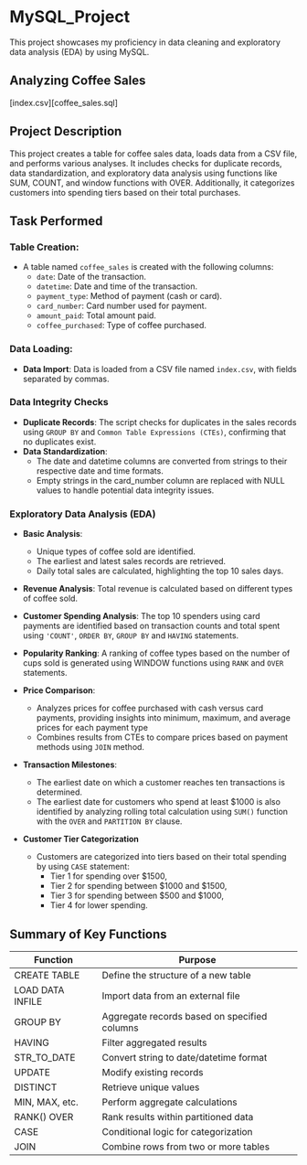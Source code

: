 # MySQL_Project
This project showcases my proficiency in data cleaning and exploratory data analysis (EDA) by using MySQL.

## Analyzing Coffee Sales
[index.csv][coffee_sales.sql]
## Project Description
This project creates a table for coffee sales data, loads data from a CSV file, and performs various analyses. It includes checks for duplicate records, data standardization, and exploratory data analysis using functions like SUM, COUNT, and window functions with OVER. Additionally, it categorizes customers into spending tiers based on their total purchases.

## Task Performed
### Table Creation: 
  - A table named `coffee_sales` is created with the following columns:
    - `date`: Date of the transaction.
    - `datetime`: Date and time of the transaction.
    - `payment_type`: Method of payment (cash or card).
    - `card_number`: Card number used for payment.
    - `amount_paid`: Total amount paid.
    - `coffee_purchased`: Type of coffee purchased.

### Data Loading: 
  - **Data Import**: Data is loaded from a CSV file named `index.csv`, with fields separated by commas.

### Data Integrity Checks
  - **Duplicate Records**: The script checks for duplicates in the sales records using `GROUP BY` and `Common Table Expressions (CTEs)`, confirming that no duplicates exist.
  - **Data Standardization**:
    - The date and datetime columns are converted from strings to their respective         date and time formats.
    - Empty strings in the card_number column are replaced with NULL values to             handle potential data integrity issues.

### Exploratory Data Analysis (EDA)
  - **Basic Analysis**:
    - Unique types of coffee sold are identified.
    - The earliest and latest sales records are retrieved.
    - Daily total sales are calculated, highlighting the top 10 sales days.
      
  - **Revenue Analysis**: Total revenue is calculated based on different types of coffee sold.
    
  - **Customer Spending Analysis**: The top 10 spenders using card payments are identified based on transaction counts and total spent using `'COUNT'`, `ORDER BY`, `GROUP BY` and `HAVING` statements.
    
  - **Popularity Ranking**: A ranking of coffee types based on the number of cups sold is generated using WINDOW functions using `RANK` and `OVER` statements.
    
  - **Price Comparison**:
    - Analyzes prices for coffee purchased with cash versus card payments, providing insights into minimum, maximum, and average prices for each payment type
    - Combines results from CTEs to compare prices based on payment methods using `JOIN` method.
      
  - **Transaction Milestones**:
    - The earliest date on which a customer reaches ten transactions is determined.
    - The earliest date for customers who spend at least $1000 is also identified by analyzing rolling total calculation using `SUM()` function with the `OVER` and `PARTITION BY` clause.
      
  - **Customer Tier Categorization**
    - Customers are categorized into tiers based on their total spending by using `CASE` statement:
      - Tier 1 for spending over $1500,
      - Tier 2 for spending between $1000 and $1500,
      - Tier 3 for spending between $500 and $1000,
      - Tier 4 for lower spending.

## Summary of Key Functions
| Function	  | Purpose     |
| ----------- | ------------- |
|CREATE TABLE	| Define the structure of a new table|
|LOAD DATA INFILE| Import data from an external file|
|GROUP BY	| Aggregate records based on specified columns|
|HAVING	| Filter aggregated results|
|STR_TO_DATE | Convert string to date/datetime format|
|UPDATE	| Modify existing records|
|DISTINCT	| Retrieve unique values|
|MIN, MAX, etc.	| Perform aggregate calculations|
|RANK() OVER	| Rank results within partitioned data|
|CASE	| Conditional logic for categorization|
|JOIN	| Combine rows from two or more tables|
